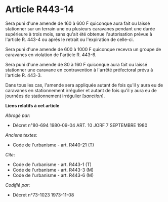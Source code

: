 # Article R443-14

Sera puni d'une amende de 160 à 600 F quiconque aura fait ou laissé stationner sur un terrain une ou plusieurs caravanes
pendant une durée supérieure à trois mois, sans qu'ait été obtenue l'autorisation prévue à l'article R. 443-4 ou après le
retrait ou l'expiration de celle-ci.

Sera puni d'une amende de 600 à 1000 F quiconque recevra un groupe de caravanes en violation de l'article R. 443-6.

Sera puni d'une amende de 80 à 160 F quiconque aura fait ou laissé stationner une caravane en contravention à l'arrêté
préfectoral prévu à l'article R. 443-3.

Dans tous les cas, l'amende sera appliquée autant de fois qu'il y aura eu de caravanes en stationnement irrégulier et autant
de fois qu'il y aura eu de journées de stationnement irrégulier [*sanction*].

**Liens relatifs à cet article**

_Abrogé par_:

  - Décret n°80-694 1980-09-04 ART. 10 JORF 7 SEPTEMBRE 1980

_Anciens textes_:

  - Code de l'urbanisme - art. R440-21 (T)

_Cite_:

  - Code de l'urbanisme - art. R443-1 (T)
  - Code de l'urbanisme - art. R443-3 (M)
  - Code de l'urbanisme - art. R443-6 (M)

_Codifié par_:

  - Décret n°73-1023 1973-11-08
